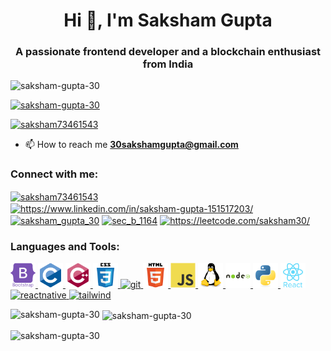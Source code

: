 <h1 align="center">Hi 👋, I'm Saksham Gupta</h1>
<h3 align="center">A passionate frontend developer and a blockchain enthusiast from India</h3>

<p align="left"> <img src="https://komarev.com/ghpvc/?username=saksham-gupta-30&label=Profile%20views&color=0e75b6&style=flat" alt="saksham-gupta-30" /> </p>

<p align="left"> <a href="https://github.com/ryo-ma/github-profile-trophy"><img src="https://github-profile-trophy.vercel.app/?username=saksham-gupta-30" alt="saksham-gupta-30" /></a> </p>

<p align="left"> <a href="https://twitter.com/saksham73461543" target="blank"><img src="https://img.shields.io/twitter/follow/saksham73461543?logo=twitter&style=for-the-badge" alt="saksham73461543" /></a> </p>

- 📫 How to reach me **30sakshamgupta@gmail.com**

<h3 align="left">Connect with me:</h3>
<p align="left">
<a href="https://twitter.com/saksham73461543" target="blank"><img align="center" src="https://raw.githubusercontent.com/rahuldkjain/github-profile-readme-generator/master/src/images/icons/Social/twitter.svg" alt="saksham73461543" height="30" width="40" /></a>
<a href="https://linkedin.com/in/https://www.linkedin.com/in/saksham-gupta-151517203/" target="blank"><img align="center" src="https://raw.githubusercontent.com/rahuldkjain/github-profile-readme-generator/master/src/images/icons/Social/linked-in-alt.svg" alt="https://www.linkedin.com/in/saksham-gupta-151517203/" height="30" width="40" /></a>
<a href="https://instagram.com/saksham_gupta_30" target="blank"><img align="center" src="https://raw.githubusercontent.com/rahuldkjain/github-profile-readme-generator/master/src/images/icons/Social/instagram.svg" alt="saksham_gupta_30" height="30" width="40" /></a>
<a href="https://www.hackerrank.com/sec_b_1164" target="blank"><img align="center" src="https://raw.githubusercontent.com/rahuldkjain/github-profile-readme-generator/master/src/images/icons/Social/hackerrank.svg" alt="sec_b_1164" height="30" width="40" /></a>
<a href="https://www.leetcode.com/https://leetcode.com/saksham30/" target="blank"><img align="center" src="https://raw.githubusercontent.com/rahuldkjain/github-profile-readme-generator/master/src/images/icons/Social/leet-code.svg" alt="https://leetcode.com/saksham30/" height="30" width="40" /></a>
</p>

<h3 align="left">Languages and Tools:</h3>
<p align="left"> <a href="https://getbootstrap.com" target="_blank" rel="noreferrer"> <img src="https://raw.githubusercontent.com/devicons/devicon/master/icons/bootstrap/bootstrap-plain-wordmark.svg" alt="bootstrap" width="40" height="40"/> </a> <a href="https://www.cprogramming.com/" target="_blank" rel="noreferrer"> <img src="https://raw.githubusercontent.com/devicons/devicon/master/icons/c/c-original.svg" alt="c" width="40" height="40"/> </a> <a href="https://www.w3schools.com/cpp/" target="_blank" rel="noreferrer"> <img src="https://raw.githubusercontent.com/devicons/devicon/master/icons/cplusplus/cplusplus-original.svg" alt="cplusplus" width="40" height="40"/> </a> <a href="https://www.w3schools.com/css/" target="_blank" rel="noreferrer"> <img src="https://raw.githubusercontent.com/devicons/devicon/master/icons/css3/css3-original-wordmark.svg" alt="css3" width="40" height="40"/> </a> <a href="https://git-scm.com/" target="_blank" rel="noreferrer"> <img src="https://www.vectorlogo.zone/logos/git-scm/git-scm-icon.svg" alt="git" width="40" height="40"/> </a> <a href="https://www.w3.org/html/" target="_blank" rel="noreferrer"> <img src="https://raw.githubusercontent.com/devicons/devicon/master/icons/html5/html5-original-wordmark.svg" alt="html5" width="40" height="40"/> </a> <a href="https://developer.mozilla.org/en-US/docs/Web/JavaScript" target="_blank" rel="noreferrer"> <img src="https://raw.githubusercontent.com/devicons/devicon/master/icons/javascript/javascript-original.svg" alt="javascript" width="40" height="40"/> </a> <a href="https://www.linux.org/" target="_blank" rel="noreferrer"> <img src="https://raw.githubusercontent.com/devicons/devicon/master/icons/linux/linux-original.svg" alt="linux" width="40" height="40"/> </a> <a href="https://nodejs.org" target="_blank" rel="noreferrer"> <img src="https://raw.githubusercontent.com/devicons/devicon/master/icons/nodejs/nodejs-original-wordmark.svg" alt="nodejs" width="40" height="40"/> </a> <a href="https://www.python.org" target="_blank" rel="noreferrer"> <img src="https://raw.githubusercontent.com/devicons/devicon/master/icons/python/python-original.svg" alt="python" width="40" height="40"/> </a> <a href="https://reactjs.org/" target="_blank" rel="noreferrer"> <img src="https://raw.githubusercontent.com/devicons/devicon/master/icons/react/react-original-wordmark.svg" alt="react" width="40" height="40"/> </a> <a href="https://reactnative.dev/" target="_blank" rel="noreferrer"> <img src="https://reactnative.dev/img/header_logo.svg" alt="reactnative" width="40" height="40"/> </a> <a href="https://tailwindcss.com/" target="_blank" rel="noreferrer"> <img src="https://www.vectorlogo.zone/logos/tailwindcss/tailwindcss-icon.svg" alt="tailwind" width="40" height="40"/> </a> </p>

<p><img align="left" src="https://github-readme-stats.vercel.app/api/top-langs?username=saksham-gupta-30&show_icons=true&locale=en&layout=compact" alt="saksham-gupta-30" /></p>

<p>&nbsp;<img align="center" src="https://github-readme-stats.vercel.app/api?username=saksham-gupta-30&show_icons=true&locale=en" alt="saksham-gupta-30" /></p>

<p><img align="center" src="https://github-readme-streak-stats.herokuapp.com/?user=saksham-gupta-30&" alt="saksham-gupta-30" /></p>
